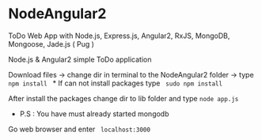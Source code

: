 # NodeAngular2
ToDo Web App with Node.js, Express.js, Angular2, RxJS, MongoDB, Mongoose, Jade.js ( Pug )

Node.js & Angular2 simple ToDo application

Download files -> change dir in terminal to the NodeAngular2 folder -> type <code> npm install </code> * If can not install packages type <code> sudo npm install </code>

After install the packages change dir to lib folder and type <code>node app.js</code> 
<ul>
<li><p>P.S : You have must already started mongodb</p></li>
</ul>
Go web browser and enter <code> localhost:3000 </code>
